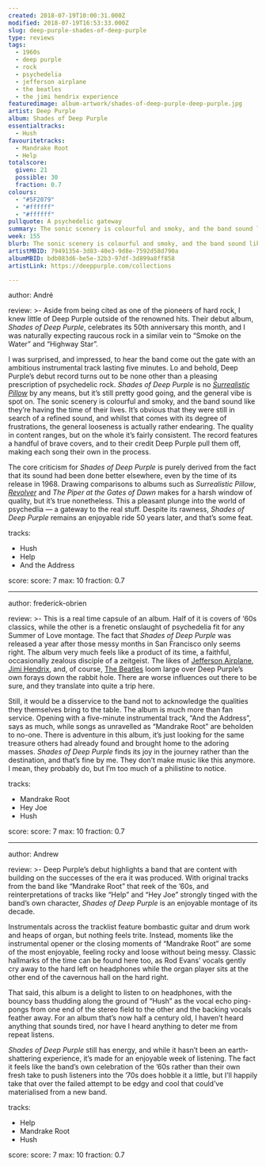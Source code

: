```yaml
---
created: 2018-07-19T10:00:31.000Z
modified: 2018-07-19T16:53:33.000Z
slug: deep-purple-shades-of-deep-purple
type: reviews
tags:
  - 1960s
  - deep purple
  - rock
  - psychedelia
  - jefferson airplane
  - the beatles
  - the jimi hendrix experience
featuredimage: album-artwork/shades-of-deep-purple-deep-purple.jpg
artist: Deep Purple
album: Shades of Deep Purple
essentialtracks:
  - Hush
favouritetracks:
  - Mandrake Root
  - Help
totalscore:
  given: 21
  possible: 30
  fraction: 0.7
colours:
  - "#5F2079"
  - "#ffffff"
  - "#ffffff"
pullquote: A psychedelic gateway
summary: The sonic scenery is colourful and smoky, and the band sound like they’re having the time of their lives. It’s obvious that they were still in search of a refined sound, and whilst that comes with its degree of frustrations, the general looseness is actually rather endearing.
week: 155
blurb: The sonic scenery is colourful and smoky, and the band sound like they’re having the time of their lives. It's loose, but it's endearing too.
artistMBID: 79491354-3d83-40e3-9d8e-7592d58d790a
albumMBID: bdb083d6-be5e-32b3-97df-3d899a8ff858
artistLink: https://deeppurple.com/collections

---
```


author: André

review: >-
  Aside from being cited as one of the pioneers of hard rock, I knew little of Deep Purple outside of the renowned hits. Their debut album, *Shades of Deep Purple*, celebrates its 50th anniversary this month, and I was naturally expecting raucous rock in a similar vein to “Smoke on the Water” and “Highway Star”. 
  
  I was surprised, and impressed, to hear the band come out the gate with an ambitious instrumental track lasting five minutes. Lo and behold, Deep Purple’s debut record turns out to be none other than a pleasing prescription of psychedelic rock. *Shades of Deep Purple* is no [*Surrealistic Pillow*](/reviews/jefferson-airplane-surrealistic-pillow/) by any means, but it’s still pretty good going, and the general vibe is spot on. The sonic scenery is colourful and smoky, and the band sound like they’re having the time of their lives. It’s obvious that they were still in search of a refined sound, and whilst that comes with its degree of frustrations, the general looseness is actually rather endearing. The quality in content ranges, but on the whole it’s fairly consistent. The record features a handful of brave covers, and to their credit Deep Purple pull them off, making each song their own in the process. 
  
  The core criticism for *Shades of Deep Purple* is purely derived from the fact that its sound had been done better elsewhere, even by the time of its release in 1968. Drawing comparisons to albums such as *Surrealistic Pillow*, [*Revolver*](/reviews/the-beatles-revolver/) and *The Piper at the Gates of Dawn* makes for a harsh window of quality, but it’s true nonetheless. This a pleasant plunge into the world of psychedlia — a gateway to the real stuff. Despite its rawness, *Shades of Deep Purple* remains an enjoyable ride 50 years later, and that’s some feat.

tracks:
  - Hush
  - ­­Help
  - ­­And the Address

score:
  score: 7
  max: 10
  fraction: 0.7

---
author: frederick-obrien

review: >-
  This is a real time capsule of an album. Half of it is covers of ‘60s classics, while the other is a frenetic onslaught of psychedelia fit for any Summer of Love montage. The fact that *Shades of Deep Purple* was released a year after those messy months in San Francisco only seems right. The album very much feels like a product of its time, a faithful, occasionally zealous disciple of a zeitgeist. The likes of [Jefferson Airplane](/reviews/jefferson-airplane-surrealistic-pillow/), [Jimi Hendrix](/reviews/the-jimi-hendrix-experience-electric-ladyland/), and, of course, [The Beatles](/reviews/the-beatles-revolver/) loom large over Deep Purple’s own forays down the rabbit hole. There are worse influences out there to be sure, and they translate into quite a trip here.

  Still, it would be a disservice to the band not to acknowledge the qualities they themselves bring to the table. The album is much more than fan service. Opening with a five-minute instrumental track, “And the Address”, says as much, while songs as unravelled as “Mandrake Root” are beholden to no-one. There is adventure in this album, it’s just looking for the same treasure others had already found and brought home to the adoring masses. *Shades of Deep Purple* finds its joy in the journey rather than the destination, and that’s fine by me. They don’t make music like this anymore. I mean, they probably do, but I’m too much of a philistine to notice.

tracks:
  - Mandrake Root
  - ­­Hey Joe
  - ­­Hush

score:
  score: 7
  max: 10
  fraction: 0.7

---
author: Andrew

review: >-
  Deep Purple’s debut highlights a band that are content with building on the successes of the era it was produced. With original tracks from the band like “Mandrake Root” that reek of the ’60s, and reinterpretations of tracks like “Help” and “Hey Joe” strongly tinged with the band’s own character, *Shades of Deep Purple* is an enjoyable montage of its decade. 
  
  Instrumentals across the tracklist feature bombastic guitar and drum work and heaps of organ, but nothing feels trite. Instead, moments like the instrumental opener or the closing moments of “Mandrake Root” are some of the most enjoyable, feeling rocky and loose without being messy. Classic hallmarks of the time can be found here too, as Rod Evans’ vocals gently cry away to the hard left on headphones while the organ player sits at the other end of the cavernous hall on the hard right. 
  
  That said, this album is a delight to listen to on headphones, with the bouncy bass thudding along the ground of “Hush” as the vocal echo ping-pongs from one end of the stereo field to the other and the backing vocals feather away. For an album that’s now half a century old, I haven’t heard anything that sounds tired, nor have I heard anything to deter me from repeat listens. 
  
  *Shades of Deep Purple* still has energy, and while it hasn’t been an earth-shattering experience, it’s made for an enjoyable week of listening. The fact it feels like the band’s own celebration of the ’60s rather than their own fresh take to push listeners into the ’70s does hobble it a little, but I’ll happily take that over the failed attempt to be edgy and cool that could’ve materialised from a new band.

tracks:
  - Help
  - ­­Mandrake Root
  - ­­Hush
  
score:
  score: 7
  max: 10
  fraction: 0.7
